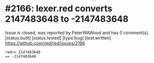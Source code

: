 
#2166: lexer.red converts  2147483648 to -2147483648
================================================================================
Issue is closed, was reported by PeterWAWood and has 0 comment(s).
[status.built] [status.tested] [type.bug] [test.written]
<https://github.com/red/red/issues/2166>

```
red>> 2147483648
== -2147483648
```



